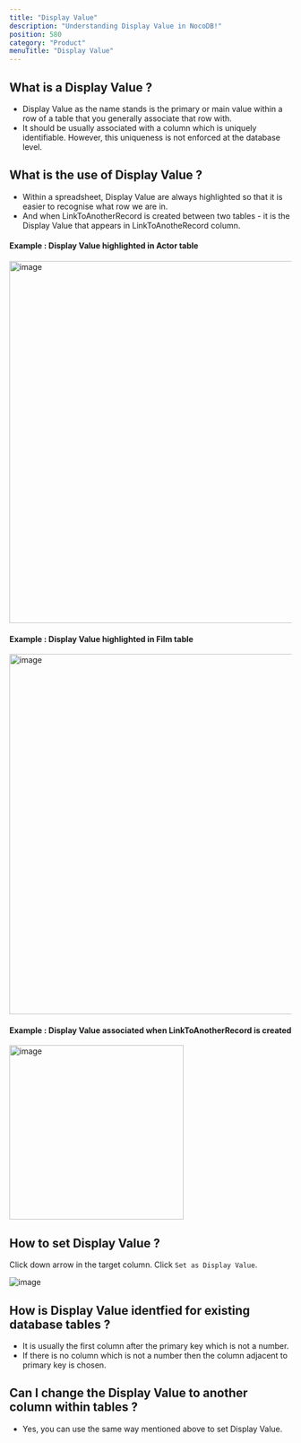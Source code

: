 ```yaml
---
title: "Display Value"
description: "Understanding Display Value in NocoDB!"
position: 580
category: "Product"
menuTitle: "Display Value"
---
```


## What is a Display Value ?

- Display Value as the name stands is the primary or main value within a row of a table that you generally associate that row with.
- It should be usually associated with a column which is uniquely identifiable. However, this uniqueness is not enforced at the database level.

## What is the use of Display Value ?
- Within a spreadsheet, Display Value are always highlighted so that it is easier to recognise what row we are in.
- And when LinkToAnotherRecord is created between two tables - it is the Display Value that appears in LinkToAnotheRecord column. 

#### Example : Display Value highlighted in Actor table
<img width="646" alt="image" src="https://user-images.githubusercontent.com/35857179/189114321-58ebaa16-20e2-4615-abda-39417a5df5bf.png">

#### Example : Display Value highlighted in Film table
<img width="643" alt="image" src="https://user-images.githubusercontent.com/35857179/189114462-a7fef0e2-f9ac-4943-98d5-fee9f60a4ab5.png">

#### Example : Display Value associated when LinkToAnotherRecord is created
<img width="311" alt="image" src="https://user-images.githubusercontent.com/35857179/189114548-193acc4d-f714-4204-a560-97668db7884c.png">

## How to set Display Value ?

Click down arrow in the target column. Click `Set as Display Value`. 

![image](https://user-images.githubusercontent.com/35857179/219339727-dee5fdea-6db7-4a06-9e48-df7113cc63b1.png)


## How is Display Value identfied for existing database tables ?

- It is usually the first column after the primary key which is not a number. 
- If there is no column which is not a number then the column adjacent to primary key is chosen. 

## Can I change the Display Value to another column within tables ?

- Yes, you can use the same way mentioned above to set Display Value.
